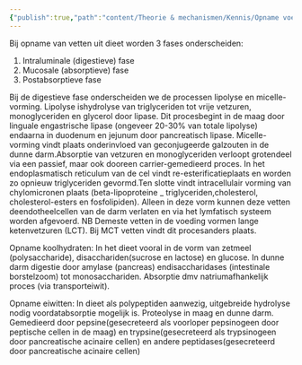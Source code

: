 ```yaml
---
{"publish":true,"path":"content/Theorie & mechanismen/Kennis/Opname voedingsstoffen.md","permalink":"/content/theorie-and-mechanismen/kennis/opname-voedingsstoffen/"}
---
```


Bij opname van vetten uit dieet worden 3 fases onderscheiden:
1. Intraluminale (digestieve) fase
2. Mucosale (absorptieve) fase
3. Postabsorptieve fase

 Bij de digestieve fase onderscheiden we de processen lipolyse en micelle-vorming. Lipolyse ishydrolyse van triglyceriden tot vrije vetzuren, monoglyceriden en glycerol door lipase. Dit procesbegint in de maag door linguale engastrische lipase (ongeveer 20-30% van totale lipolyse) endaarna in duodenum en jejunum door pancreatisch lipase. Micelle-vorming vindt plaats onderinvloed van geconjugeerde galzouten in de dunne darm.Absorptie van vetzuren en monoglyceriden verloopt grotendeel via een passief, maar ook dooreen carrier-gemedieerd proces. In het endoplasmatisch reticulum van de cel vindt re-esterificatieplaats en worden zo opnieuw triglyceriden gevormd.Ten slotte vindt intracellulair vorming van chylomicronen plaats (beta-lipoproteine _ triglyceriden,cholesterol, cholesterol-esters en fosfolipiden). Alleen in deze vorm kunnen deze vetten deendotheelcellen van de darm verlaten en via het lymfatisch systeem worden afgevoerd. NB Demeste vetten in de voeding vormen lange ketenvetzuren (LCT). Bij MCT vetten vindt dit procesanders plaats.
 
 
 
 Opname koolhydraten: In het dieet vooral in de vorm van zetmeel (polysaccharide), disacchariden(sucrose en lactose) en glucose. In dunne darm digestie door amylase (pancreas) endisaccharidases (intestinale borstelzoom) tot monosacchariden. Absorptie dmv natriumafhankelijk proces (via transporteiwit).
 
 Opname eiwitten: In dieet als polypeptiden aanwezig, uitgebreide hydrolyse nodig voordatabsorptie mogelijk is. Proteolyse in maag en dunne darm. Gemedieerd door pepsine(gesecreteerd als voorloper pepsinogeen door peptische cellen in de maag) en trypsine(gesecreteerd als trypsinogeen door pancreatische acinaire cellen) en andere peptidases(gesecreteerd door pancreatische acinaire cellen)